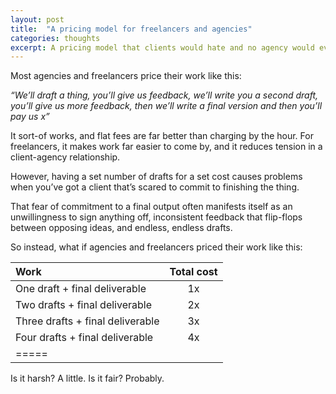 ```yaml
---
layout: post
title:  "A pricing model for freelancers and agencies"
categories: thoughts
excerpt: A pricing model that clients would hate and no agency would ever be brave enough to adopt.
---
```

Most agencies and freelancers price their work like this:

*“We’ll draft a thing, you’ll give us feedback, we’ll write you a second draft, you’ll give us more feedback, then we’ll write a final version and then you’ll pay us x”*

It sort-of works, and flat fees are far better than charging by the hour. For freelancers, it makes work far easier to come by, and it reduces tension in a client-agency relationship.

However, having a set number of drafts for a set cost causes problems when you’ve got a client that’s scared to commit to finishing the thing.

That fear of commitment to a final output often manifests itself as an unwillingness to sign anything off, inconsistent feedback that flip-flops between opposing ideas, and endless, endless drafts.

So instead, what if agencies and freelancers priced their work like this:

| Work | Total cost |
|:--------|:-------:|
| One draft + final deliverable   | 1x   |
| Two drafts + final deliverable   | 2x   |
| Three drafts + final deliverable   | 3x   |
| Four drafts + final deliverable   | 4x   |
|=====

Is it harsh? A little. Is it fair? Probably.
